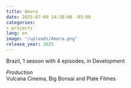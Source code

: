 ```yaml
---
title: Amora
date: 2025-07-09 14:38:00 -03:00
categories:
- projects
lang: en
image: "/uploads/Amora.png"
release_year: 2025
---
```


Brazil, 1 season with 4 episodes, in Development


_Production_\
Vulcana Cinema, Big Bonsai and Plate Filmes